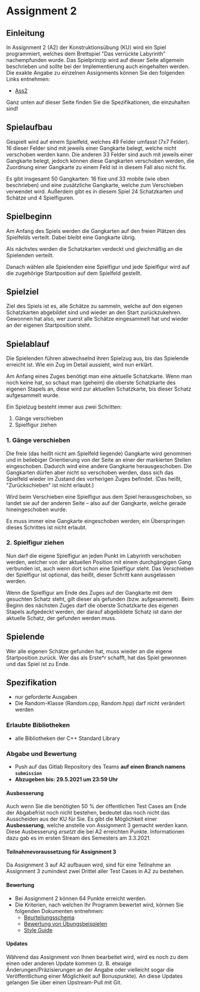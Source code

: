 # Assignment 2

## Einleitung

In Assignment 2 (A2) der Konstruktionsübung (KU) wird ein Spiel programmiert, welches dem Brettspiel "Das verrückte Labyrinth" nachempfunden wurde.
Das Spielprinzip wird auf dieser Seite allgemein beschrieben und sollte bei der Implementierung auch eingehalten werden. Die exakte Angabe zu einzelnen Assignments können Sie den folgenden Links entnehmen:

- [Ass2](description/Ass2.md)

Ganz unten auf dieser Seite finden Sie die Spezifikationen, die einzuhalten sind!

## Spielaufbau

Gespielt wird auf einem Spielfeld, welches 49 Felder umfasst (7x7 Felder). 16 dieser Felder sind mit jeweils einer Gangkarte belegt, welche nicht verschoben werden kann. Die anderen 33 Felder sind auch mit jeweils einer Gangkarte belegt, jedoch können diese Gangkarten verschoben werden, die Zuordnung einer Gangkarte zu einem Feld ist in diesem Fall also nicht fix.

Es gibt insgesamt 50 Gangkarten: 16 fixe und 33 mobile (wie oben beschrieben) und eine zusätzliche Gangkarte, welche zum Verschieben verwendet wird.
Außerdem gibt es in diesem Spiel 24 Schatzkarten und Schätze und 4 Spielfiguren.

## Spielbeginn

Am Anfang des Spiels werden die Gangkarten auf den freien Plätzen des Spielfelds verteilt. Dabei bleibt eine Gangkarte übrig.

Als nächstes werden die Schatzkarten verdeckt und gleichmäßig an die Spielenden verteilt.

Danach wählen alle Spielenden eine Spielfigur und jede Spielfigur wird auf die zugehörige Startposition auf dem Spielfeld gestellt.

## Spielziel

Ziel des Spiels ist es, alle Schätze zu sammeln, welche auf den eigenen Schatzkarten abgebildet sind und wieder an den Start zurückzukehren. Gewonnen hat also, wer zuerst alle Schätze eingesammelt hat und wieder an der eigenen Startposition steht.

## Spielablauf

Die Spielenden führen abwechselnd ihren Spielzug aus, bis das Spielende erreicht ist. Wie ein Zug im Detail aussieht, wird nun erklärt.

Am Anfang eines Zuges benötigt man eine aktuelle Schatzkarte. Wenn man noch keine hat, so schaut man (geheim) die oberste Schatzkarte des eigenen Stapels an, diese wird zur aktuellen Schatzkarte, bis dieser Schatz aufgesammelt wurde.

Ein Spielzug besteht immer aus zwei Schritten:
1. Gänge verschieben
2. Spielfigur ziehen

### 1. Gänge verschieben

Die freie (das heißt nicht am Spielfeld liegende) Gangkarte wird genommen und in beliebiger Orientierung von der Seite an einer der markierten Stellen eingeschoben. Dadurch wird eine andere Gangkarte herausgeschoben. Die Gangkarten dürfen aber nicht so verschoben werden, dass sich das Spielfeld wieder im Zustand des vorherigen Zuges befindet. (Das heißt, "Zurückschieben" ist nicht erlaubt.)

Wird beim Verschieben eine Spielfigur aus dem Spiel herausgeschoben, so landet sie auf der anderen Seite – also auf der Gangkarte, welche gerade hineingeschoben wurde.

Es muss immer eine Gangkarte eingeschoben werden; ein Überspringen dieses Schrittes ist nicht erlaubt.

### 2. Spielfigur ziehen

Nun darf die eigene Spielfigur an jeden Punkt im Labyrinth verschoben werden, welcher von der aktuellen Position mit einem durchgängigen Gang verbunden ist, auch wenn dort schon eine Spielfigur steht. Das Verschieben der Spielfigur ist optional, das heißt, dieser Schritt kann ausgelassen werden.

Wenn die Spielfigur am Ende des Zuges auf der Gangkarte mit dem gesuchten Schatz steht, gilt dieser als gefunden (bzw. aufgesammelt). Beim Beginn des nächsten Zuges darf die oberste Schatzkarte des eigenen Stapels aufgedeckt werden, der darauf abgebildete Schatz ist dann der aktuelle Schatz, der gefunden werden muss.

## Spielende

Wer alle eigenen Schätze gefunden hat, muss wieder an die eigene Startposition zurück. Wer das als Erste*r schafft, hat das Spiel gewonnen und das Spiel ist zu Ende.

## Spezifikation

- nur geforderte Ausgaben
- Die Random-Klasse (Random.cpp, Random.hpp) darf nicht verändert werden

### Erlaubte Bibliotheken

- alle Bibliotheken der C++ Standard Library

### Abgabe und Bewertung

- Push auf das Gitlab Repository des Teams **auf einen Branch namens `submission`**
- **Abzugeben bis: 29.5.2021 um 23:59 Uhr**

#### Ausbesserung

Auch wenn Sie die benötigten 50 % der öffentlichen Test Cases am Ende der Abgabefrist noch nicht bestehen, bedeutet das noch nicht das Ausscheiden aus der KU für Sie. Es gibt die Möglichkeit einer **Ausbesserung**, welche anstelle von Assignment 3 gemacht werden kann. Diese Ausbesserung _ersetzt_ die bei A2 erreichten Punkte. Informationen dazu gab es im ersten Stream des Semesters am 3.3.2021.

#### Teilnahmevoraussetzung für Assignment 3

Da Assignment 3 auf A2 aufbauen wird, sind für eine Teilnahme an Assignment 3 zumindest zwei Drittel aller Test Cases in A2 zu bestehen.

#### Bewertung

- Bei Assignment 2 können 64 Punkte erreicht werden.
- Die Kriterien, nach welchen Ihr Programm bewertet wird, können Sie folgenden Dokumenten entnehmen:
  - [Beurteilungsschema](https://tc.tugraz.at/main/mod/page/view.php?id=157196)
  - [Bewertung von Übungsbeispielen](https://tc.tugraz.at/main/mod/page/view.php?id=138898)
  - [Style Guide](https://tc.tugraz.at/main/mod/page/view.php?id=138899)

#### Updates

Während das Assignment von Ihnen bearbeitet wird, wird es noch zu dem einen oder anderen Update kommen (z. B. etwaige Änderungen/Präzisierungen an der Angabe oder vielleicht sogar die Veröffentlichung einer Möglichkeit auf Bonuspunkte). An diese Updates gelangen Sie über einen Upstream-Pull mit Git.
